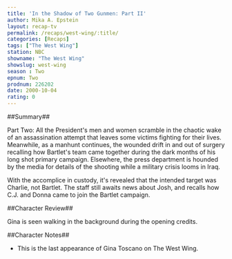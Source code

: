 ```yaml
---
title: 'In the Shadow of Two Gunmen: Part II'
author: Mika A. Epstein
layout: recap-tv
permalink: /recaps/west-wing/:title/
categories: [Recaps]
tags: ["The West Wing"]
station: NBC  
showname: "The West Wing"
showslug: west-wing  
season : Two  
epnum: Two  
prodnum: 226202
date: 2000-10-04
rating: 0  
---
```


##Summary##  

Part Two: All the President's men and women scramble in the chaotic wake of an assassination attempt that leaves some victims fighting for their lives. Meanwhile, as a manhunt continues, the wounded drift in and out of surgery recalling how Bartlet's team came together during the dark months of his long shot primary campaign. Elsewhere, the press department is hounded by the media for details of the shooting while a military crisis looms in Iraq.

With the accomplice in custody, it's revealed that the intended target was Charlie, not Bartlet. The staff still awaits news about Josh, and recalls how C.J. and Donna came to join the Bartlet campaign.

##Character Review##  

Gina is seen walking in the background during the opening credits.

##Character Notes##  

* This is the last appearance of Gina Toscano on The West Wing.